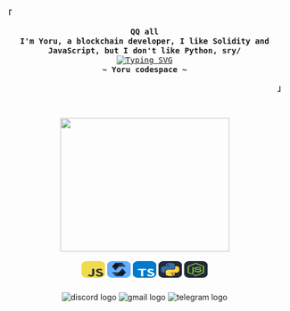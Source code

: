###
<div align="justify">

<!-- Profile -->
<p align="left"><strong><samp>「</samp></strong></p>
  <p align="center">
    <samp>
      <b>
        QQ all
      <br>
        I'm Yoru, a blockchain developer, I like Solidity and JavaScript, but I don't like Python, sry/
      </b>
      <br>
        <a href="https://git.io/typing-svg"><img src="https://readme-typing-svg.demolab.com?font=Vina+Sans&pause=1000&color=F727D7&width=435&lines=%E6%B7%B1%E6%B7%B5%E3%82%92%E9%95%B7%E3%81%84%E9%96%93%E8%A6%8B%E3%81%A4%E3%82%81%E3%81%A6%E3%81%84%E3%82%8B%E3%81%A8%E3%80%81%E6%B7%B1%E6%B7%B5%E3%81%8C%E3%81%82%E3%81%AA%E3%81%9F%E3%82%92%E8%A6%8B%E3%81%A4%E3%82%81%E3%82%8B%E3%82%88%E3%81%86%E3%81%AB%E3%81%AA%E3%82%8B%E3%80%82" alt="Typing SVG" /></a>
      <br>
      <b>
        ~ Yoru codespace ~
      </b>
    </samp>
  </p>
<p align="right"><strong><samp>」</samp></strong></p>

<br>
<p align="center"><img src="https://cdn.discordapp.com/attachments/1088577094855950338/1122775277676797952/9c31a358222eb2cb6daa2d8bc1c5a5c9.gif" height="240" width="303"/></p>
<div align="center">
  <img src="https://github.com/tandpfun/skill-icons/blob/main/icons/JavaScript.svg" height="30" width="42" alt="javascript logo"  />
  <img src="https://github.com/tandpfun/skill-icons/blob/main/icons/Solidity.svg" height="30" width="42" alt="solidity"  />
  <img src="https://github.com/tandpfun/skill-icons/blob/main/icons/TypeScript.svg" height="30" width="42" alt="typescript logo"  />
  <img src="https://github.com/tandpfun/skill-icons/blob/main/icons/Python-Dark.svg" height="30" width="42" alt="python logo"  />
  <img src="https://github.com/tandpfun/skill-icons/blob/main/icons/NodeJS-Dark.svg" height="30" width="42" alt="github logo"  />
</div>

###

<div align="center">
  <img src="https://img.shields.io/static/v1?message=Discord&logo=discord&label=&color=FFFFFF&logoColor=black&labelColor=&style=for-the-badge" height="35" alt="discord logo"  />
  <img src="https://img.shields.io/static/v1?message=Gmail&logo=gmail&label=&color=FFFFFF&logoColor=black&labelColor=&style=for-the-badge" height="35" alt="gmail logo"  />
  <img src="https://img.shields.io/static/v1?message=Telegram&logo=telegram&label=&color=FFFFFF&logoColor=black&labelColor=&style=for-the-badge" height="35" alt="telegram logo"  />
</div>

###
